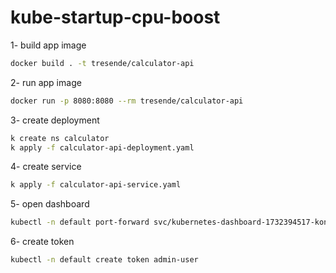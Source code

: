 # kube-startup-cpu-boost


1- build app image
```bash
docker build . -t tresende/calculator-api
```

2- run app image
```bash
docker run -p 8080:8080 --rm tresende/calculator-api
```

3- create deployment
```bash
k create ns calculator
k apply -f calculator-api-deployment.yaml
```

4- create service

```bash
k apply -f calculator-api-service.yaml
```

5- open dashboard
```bash
kubectl -n default port-forward svc/kubernetes-dashboard-1732394517-kong-proxy 8443:443
```

6- create token 
```bash
kubectl -n default create token admin-user 
```